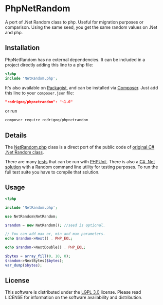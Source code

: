 # PhpNetRandom
A port of .Net Random class to php. Useful for migration purposes or comparison.  Using the same seed, you get the same random values on .Net and php.

## Installation

PhpNetRandom has no external dependencies. It can be included in a project directly adding this line to a php file:
```php
<?php
include 'NetRandom.php';

```
It's also available on [Packagist](https://packagist.org/packages/rodrigoq/phpnetrandom), and can be installed via [Composer](https://getcomposer.org). Just add this line to your `composer.json` file:

```json
"rodrigoq/phpnetrandom": "~1.0"
```

or run

```sh
composer require rodrigoq/phpnetrandom
```

## Details
The [NetRandom.php](https://github.com/rodrigoq/phpnetrandom/blob/master/src/NetRandom.php) class is a direct port of the public code of [original C# .Net Random class](https://referencesource.microsoft.com/#mscorlib/system/random.cs).

There are many [tests](https://github.com/rodrigoq/phpnetrandom/tree/master/tests) that can be run with [PHPUnit](https://phpunit.de). There is also a [C# .Net solution](https://github.com/rodrigoq/phpnetrandom/tree/master/tests/NetRandom) with a Random command line utility for testing purposes. To run the full test suite you have to compile that solution.

## Usage
```php
<?php

include 'NetRandom.php';

use NetRandom\NetRandom;

$random = new NetRandom(); //seed is optional.

// You can add max or, min and max parameters.
echo $random->Next() . PHP_EOL;

echo $random->NextDouble() . PHP_EOL;

$bytes = array_fill(0, 10, 0);
$random->NextBytes($bytes);
var_dump($bytes);

```

## License
This software is distributed under the [LGPL 3.0](http://www.gnu.org/licenses/lgpl-3.0.html) license. Please read LICENSE for information on the software availability and distribution.


